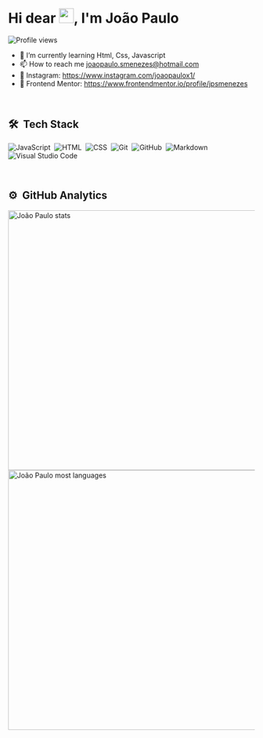 <h1 align="left">Hi dear <img src="https://raw.githubusercontent.com/kaueMarques/kaueMarques/master/hi.gif" width="30px">, I'm João Paulo</h1>
<p align="left"> <img src="https://komarev.com/ghpvc/?username=jpsmenezes&color=blue" alt="Profile views" /> </p>

- 🌱 I’m currently learning Html, Css, Javascript
- 📫 How to reach me joaopaulo.smenezes@hotmail.com
- 📸 Instagram: https://www.instagram.com/joaopaulox1/
- 🔗 Frontend Mentor: https://www.frontendmentor.io/profile/jpsmenezes

<br>

## 🛠 &nbsp;Tech Stack

![JavaScript](https://img.shields.io/badge/-JavaScript-05122A?style=flat&logo=javascript)&nbsp;
![HTML](https://img.shields.io/badge/-HTML-05122A?style=flat&logo=HTML5)&nbsp;
![CSS](https://img.shields.io/badge/-CSS-05122A?style=flat&logo=CSS3&logoColor=1572B6)&nbsp;
![Git](https://img.shields.io/badge/-Git-05122A?style=flat&logo=git)&nbsp;
![GitHub](https://img.shields.io/badge/-GitHub-05122A?style=flat&logo=github)&nbsp;
![Markdown](https://img.shields.io/badge/-Markdown-05122A?style=flat&logo=markdown)&nbsp;
![Visual Studio Code](https://img.shields.io/badge/-Visual%20Studio%20Code-05122A?style=flat&logo=visual-studio-code&logoColor=007ACC)&nbsp;

<br>

## ⚙️ &nbsp;GitHub Analytics

<p align="left">
<img width="530em" src="https://github-readme-stats.vercel.app/api?username=jpsmenezes&show_icons=true&theme=vision-friendly-dark" alt="João Paulo stats"/>
<img width="530em" src="https://github-readme-stats.vercel.app/api/top-langs/?username=jpsmenezes&layout=compact&theme=vision-friendly-dark" alt="João Paulo most languages"/>
</p>

<br><br>



